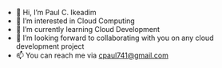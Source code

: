 - 👋 Hi, I’m Paul C. Ikeadim 
- 👀 I’m interested in Cloud Computing
- 🌱 I’m currently learning Cloud Development  
- 💞️ I’m looking forward to collaborating with you on any cloud development project 
- 📫 You can reach me via cpaul741@gmail.com

<!---
paulmercy/paulmercy is a ✨ special ✨ repository because its `README.md` (this file) appears on your GitHub profile.
You can click the Preview link to take a look at your changes.
--->
